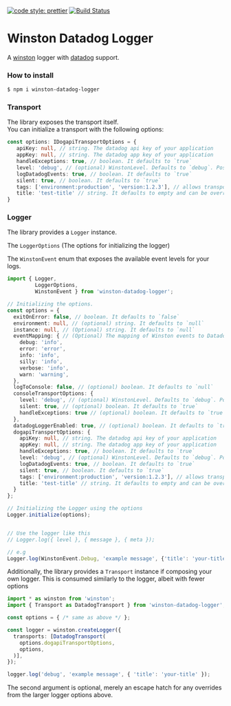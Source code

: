 [![code style: prettier](https://img.shields.io/badge/code_style-prettier-ff69b4.svg?style=flat-square)](https://github.com/prettier/prettier)
[![Build Status](https://travis-ci.com/kioannou/winston-datadog-logger.svg?branch=master)](https://travis-ci.com/kioannou/winston-datadog-logger)

# Winston Datadog Logger

A [winston](https://www.npmjs.com/package/express-winston) logger with [datadog](https://www.datadoghq.com/) support.

### How to install
```bash
$ npm i winston-datadog-logger
```

### Transport
The library exposes the transport itself.  
You can initialize a transport with the following options:  
```typescript
const options: IDogapiTransportOptions = {
   apiKey: null, // string. The datadog api key of your application
   appKey: null, // string. The datadog app key of your application
   handleExceptions: true, // boolean. It defaults to `true`
   level: 'debug', // (optional) WinstonLevel. Defaults to `debug`. Possible values `error`, `warning`, `info`, `verbose`, `debug`, `silly`
   logDatadogEvents: true, // boolean. It defaults to `true`
   silent: true, // boolean. It defaults to `true`
   tags: ['environment:production', 'version:1.2.3'], // allows transport level tagging in datadog
   title: 'test-title' // string. It defaults to empty and can be overridden in the log messages
}
```


### Logger
The library provides a `Logger` instance. 

The `LoggerOptions` (The options for initializing the logger)

The `WinstonEvent` enum that exposes 
the available event levels for your logs.

```typescript
import { Logger, 
         LoggerOptions, 
         WinstonEvent } from 'winston-datadog-logger';

// Initializing the options. 
const options = {
  exitOnError: false, // boolean. It defaults to `false`
  environment: null, // (optional) string. It defaults to `null`
  instance: null, // (Optional) string. It defaults to `null`
  eventMapping: { // (Optional) The mapping of Winston events to Datadog ones. Possible values: `info`, `error`, `warning`, `success`
    debug: 'info',
    error: 'error',
    info: 'info',
    silly: 'info',
    verbose: 'info',
    warn: 'warning',
  },
  logToConsole: false, // (optional) boolean. It defaults to `null`
  consoleTransportOptions: {
    level: 'debug', // (optional) WinstonLevel. Defaults to `debug`. Possible values `error`, `warning`, `info`, `verbose`, `debug`, `silly`
    silent: true, // (optional) boolean. It defaults to `true`
    handleExceptions: true // (optional) boolean. It defaults to `true`
  },
  datadogLoggerEnabled: true, // (optional) boolean. It defaults to `true`
  dogapiTransportOptions: {
    apiKey: null, // string. The datadog api key of your application
    appKey: null, // string. The datadog app key of your application
    handleExceptions: true, // boolean. It defaults to `true`
    level: 'debug', // (optional) WinstonLevel. Defaults to `debug`. Possible values `error`, `warning`, `info`, `verbose`, `debug`, `silly`
    logDatadogEvents: true, // boolean. It defaults to `true`
    silent: true, // boolean. It defaults to `true`
    tags: ['environment:production', 'version:1.2.3'], // allows transport level tagging in datadog
    title: 'test-title' // string. It defaults to empty and can be overridden in the log messages
  }
};

// Initializing the Logger using the options
Logger.initialize(options);


// Use the logger like this
// Logger.log({ level }, { message }, { meta });

// e.g
Logger.log(WinstonEvent.Debug, 'example message', {'title': 'your-title'});
```

Additionally, the library provides a `Transport` instance if composing your own logger.
This is consumed similarly to the logger, albeit with fewer options 

```typescript
import * as winston from 'winston';
import { Transport as DatadogTransport } from 'winston-datadog-logger';

const options = { /* same as above */ };

const logger = winston.createLogger({
  transports: [DatadogTransport(
    options.dogapiTransportOptions,
    options,
  )],
});

logger.log('debug', 'example message', { 'title': 'your-title' });
```

The second argument is optional, merely an escape hatch for any overrides from the larger logger options above.

